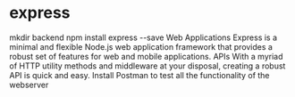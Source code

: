 # express
 mkdir backend 
 npm install express --save
 Web Applications
Express is a minimal and flexible Node.js web application framework that provides a robust set of features for web and mobile applications.
APIs
With a myriad of HTTP utility methods and middleware at your disposal, creating a robust API is quick and easy.
Install Postman to test all the functionality of the webserver
